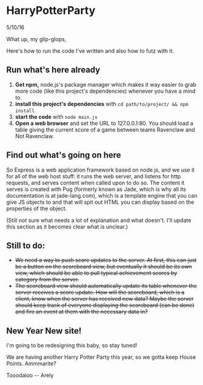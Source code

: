 # HarryPotterParty
5/10/16


What up, my glip-glops,

Here's how to run the code I've written and also how to futz with it.

## Run what's here already
1. **Get npm,** node.js's package manager which makes it way easier to grab more code (like this project's dependencies) whenever you have a mind to.
2. **install this project's dependencies** with `cd path/to/project/ && npm install`.
3. **start the code** with `node main.js`
4. **Open a web browser** and set the URL to 127.0.0.1:80. You should load a table giving the current score of a game between teams Ravenclaw and Not Ravenclaw.

## Find out what's going on here
So Express is a web application framework based on node.js, and we use it for all of the web host stuff: it runs the web server, and listens for http requests, and serves content when called upon to do so. The content it serves is created with Pug (formerly known as Jade, which is why all its documentation is at jade-lang.com), which is a template engine that you can give JS objects to and that will spit out HTML you can display based on the properties of the object.

(Still not sure what needs a lot of explanation and what doesn't. I'll update this section as it becomes clear what is unclear.)

## Still to do:
* ~~We need a way to push score updates to the server. At first, this can just be a button on the scoreboard view, but eventually it should be its own view, which should be able to pull typical achievement scores by category from the server.~~
* ~~The scoreboard view should automatically update its table whenever the server receives a score update. How will the scoreboard, which is a client, know when the server has received new data? Maybe the server should keep track of everyone displaying the scoreboard (can be done) and fire an event at them with the necessary data in?~~


## New Year New site!
I'm going to be redesigning this baby, so stay tuned!

We are having another Harry Potter Party this year, so we gotta keep House Points. Ammmarite? 

Tooodaloo -- Arely
